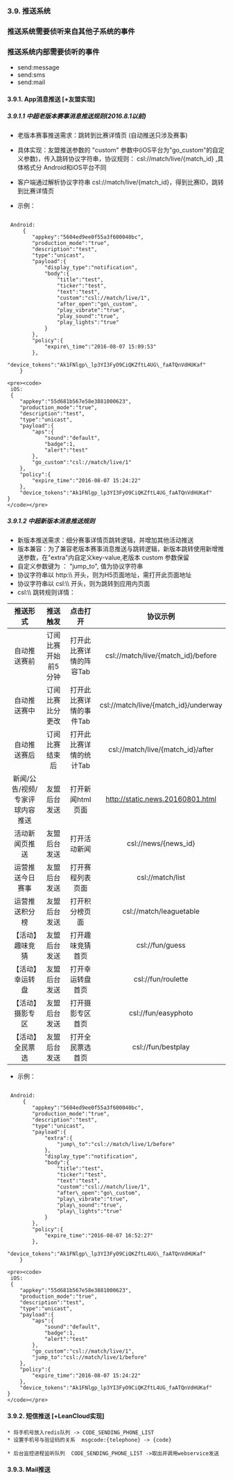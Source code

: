 ### 3.9. 推送系统

### 推送系统需要侦听来自其他子系统的事件



### 推送系统内部需要侦听的事件

* send:message
* send:sms
* send:mail

#### 3.9.1. App消息推送 [+友盟实现]

##### 3.9.1.1 中超老版本赛事消息推送规则(2016.8.1以前)

* 老版本赛事推送需求：跳转到比赛详情页 (自动推送只涉及赛事)
* 具体实现：友盟推送参数的 "custom" 参数中(iOS平台为"go\_custom"的自定义参数)，传入跳转协议字符串，协议规则： csl://match/live/{match\_id} ,具体格式分 Android和iOS平台不同

* 客户端通过解析协议字符串 csl://match/live/{match\_id}，得到比赛ID，跳转到比赛详情页
* 示例：
 <pre><code>
 Android:
	 {
	    "appkey":"5604ed9ee0f55a3f600040bc",
	    "production_mode":"true",
	    "description":"test",
	    "type":"unicast",
	    "payload":{
	        "display_type":"notification",
	        "body":{
	            "title":"test",
	            "ticker":"test",
	            "text":"test",
	            "custom":"csl://match/live/1",
	            "after_open":"go\_custom",
	            "play_vibrate":"true",
	            "play_sound":"true",
	            "play_lights":"true"
	        }
	    },
	    "policy":{
	        "expire\_time":"2016-08-07 15:09:53"
	    },
	    "device_tokens":"Ak1FNlgp\_lp3YI3FyO9CiQKZftL4UG\_faATQnVdHUKaf"
	}
</code></pre>

	<pre><code>
	 iOS:
	 {
	    "appkey":"55d681b567e58e3881000623",
	    "production_mode":"true",
	    "description":"test",
	    "type":"unicast",
	    "payload":{
	        "aps":{
	            "sound":"default",
	            "badge":1,
	            "alert":"test"
	        },
	        "go_custom":"csl://match/live/1"
	    },
	    "policy":{
	        "expire_time":"2016-08-07 15:24:22"
	    },
	    "device_tokens":"Ak1FNlgp_lp3YI3FyO9CiQKZftL4UG_faATQnVdHUKaf"
	}	
	</code></pre>

##### 3.9.1.2 中超新版本消息推送规则

* 新版本推送需求：细分赛事详情页跳转逻辑，并增加其他活动推送
* 版本兼容：为了兼容老版本赛事消息推送与跳转逻辑，新版本跳转使用新增推送参数，在"extra"内自定义key-value,老版本 custom 参数保留
* 自定义参数键为 ： "jump\_to", 值为协议字符串
* 协议字符串以 http:\\\ 开头，则为H5页面地址，需打开此页面地址
* 协议字符串以 csl:\\\ 开头，则为跳转到应用内页面
* csl:\\\ 跳转规则详情：

| 推送形式 | 推送触发 | 点击打开 | 协议示例 |
|:----:|:----:|:----:|:----:|
| 自动推送赛前 | 订阅比赛开始前5分钟 | 打开此比赛详情的阵容Tab | csl://match/live/{match_id}/before|
| 自动推送赛中 | 订阅比赛比分更改 | 打开此比赛详情的事件Tab | csl://match/live/{match_id}/underway|
| 自动推送赛后 | 订阅比赛结束后 | 打开此比赛详情的统计Tab | csl://match/live/{match_id}/after|
| 新闻/公告/视频/专家评球内容推送| 友盟后台发送 | 打开新闻html页面 | http://static.news.20160801.html|
| 活动新闻页推送| 友盟后台发送 | 打开活动新闻 | csl://news/{news_id} |
| 运营推送今日赛事 | 友盟后台发送 | 打开赛程列表页面 | csl://match/list |
| 运营推送积分榜 | 友盟后台发送 | 打开积分榜页面 | csl://match/leaguetable |
| 【活动】趣味竞猜 | 友盟后台发送 | 打开趣味竞猜首页 | csl://fun/guess |
| 【活动】幸运转盘 | 友盟后台发送 | 打开幸运转盘首页 | csl://fun/roulette |
| 【活动】摄影专区 | 友盟后台发送 | 打开摄影专区首页 | csl://fun/easyphoto |
| 【活动】全民票选 | 友盟后台发送 | 打开全民票选首页 | csl://fun/bestplay |
	

* 示例：
<pre><code>
 Android:
	 {
	    "appkey":"5604ed9ee0f55a3f600040bc",
	    "production_mode":"true",
	    "description":"test",
	    "type":"unicast",
	    "payload":{
	        "extra":{
	            "jump\_to":"csl://match/live/1/before"
	        },
	        "display_type":"notification",
	        "body":{
	            "title":"test",
	            "ticker":"test",
	            "text":"test",
	            "custom":"csl://match/live/1",
	            "after\_open":"go\_custom",
	            "play\_vibrate":"true",
	            "play\_sound":"true",
	            "play\_lights":"true"
	        }
	    },
	    "policy":{
	        "expire_time":"2016-08-07 16:52:27"
	    },
	    "device_tokens":"Ak1FNlgp\_lp3YI3FyO9CiQKZftL4UG\_faATQnVdHUKaf"
	}
</code></pre>

	<pre><code>
	 iOS:
	 {
	    "appkey":"55d681b567e58e3881000623",
	    "production_mode":"true",
	    "description":"test",
	    "type":"unicast",
	    "payload":{
	        "aps":{
	            "sound":"default",
	            "badge":1,
	            "alert":"test"
	        },
	        "go_custom":"csl://match/live/1",
	        "jump_to":"csl://match/live/1/before"
	    },
	    "policy":{
	        "expire_time":"2016-08-07 15:24:22"
	    },
	    "device_tokens":"Ak1FNlgp_lp3YI3FyO9CiQKZftL4UG_faATQnVdHUKaf"
	}	
	</code></pre>


#### 3.9.2. 短信推送 [+LeanCloud实现]
	* 将手机号放入redis队列 -> CODE_SENDING_PHONE_LIST
	* 设置手机号与验证码的关系  msgcode:{telephone} -> {code}

	* 后台监控进程监听队列  CODE_SENDING_PHONE_LIST ->取出并调用webservice发送

#### 3.9.3. Mail推送